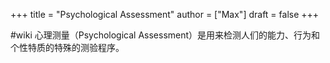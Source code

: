 +++
title = "Psychological Assessment"
author = ["Max"]
draft = false
+++

\#wiki
心理测量（Psychological Assessment）是用来检测人们的能力、行为和个性特质的特殊的测验程序。
